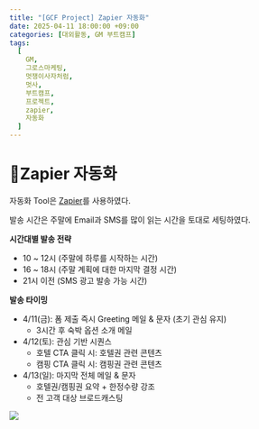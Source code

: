 ```yaml
---
title: "[GCF Project] Zapier 자동화"
date: 2025-04-11 18:00:00 +09:00
categories: [대외활동, GM 부트캠프]
tags:
  [
    GM,
    그로스마케팅,
    멋쟁이사자처럼,
    멋사,
    부트캠프,
    프로젝트,
    zapier,
    자동화
  ]
---
```


# **🔁Zapier 자동화**

자동화 Tool은 [Zapier](https://zapier.com/app/home)를 사용하였다. 

발송 시간은 주말에 Email과 SMS를 많이 읽는 시간을 토대로 세팅하였다.

**시간대별 발송 전략**
- 10 ~ 12시 (주말에 하루를 시작하는 시간)
- 16 ~ 18시 (주말 계획에 대한 마지막 결정 시간)
- 21시 이전 (SMS 광고 발송 가능 시간)

**발송 타이밍**
- 4/11(금): 폼 제출 즉시 Greeting 메일 & 문자 (초기 관심 유지)
  - 3시간 후 숙박 옵션 소개 메일
- 4/12(토): 관심 기반 시퀀스
  - 호텔 CTA 클릭 시: 호텔권 관련 콘텐츠
  - 캠핑 CTA 클릭 시: 캠핑권 관련 콘텐츠
- 4/13(일): 마지막 전체 메일 & 문자
  - 호텔권/캠핑권 요약 + 한정수량 강조
  - 전 고객 대상 브로드캐스팅

<img src="https://Zihyeoni.github.io/assets/img/project-zapier.png">